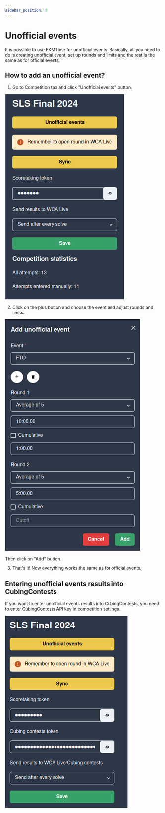 ```yaml
---
sidebar_position: 8
---
```


# Unofficial events

It is possible to use FKMTime for unofficial events. Basically, all you need to do is creating unofficial event, set up rounds and limits and the rest is the same as for official events.

## How to add an unofficial event?

1. Go to Competition tab and click "Unofficial events" button.

![img.png](../assets/unofficial-events-button.png)

2. Click on the plus button and choose the event and adjust rounds and limits.

![img.png](../assets/create-unofficial-event.png)

Then click on "Add" button.

3. That's it! Now everything works the same as for official events.

## Entering unofficial events results into CubingContests

If you want to enter unofficial events results into CubingContests, you need to enter CubingContests API key in competition settings.

![img.png](../assets/cubing-contests-api-key.png)
